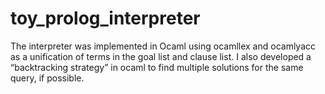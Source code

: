# toy_prolog_interpreter
The interpreter was implemented in Ocaml using ocamllex and ocamlyacc as a unification of terms in the goal list and clause list. I also developed a “backtracking strategy” in ocaml to find multiple solutions for the same query, if possible.
